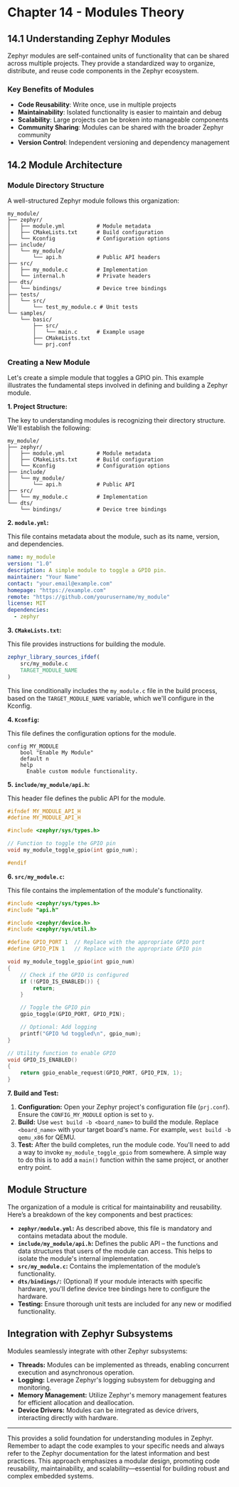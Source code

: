 # Chapter 14 - Modules Theory

## 14.1 Understanding Zephyr Modules

Zephyr modules are self-contained units of functionality that can be shared across multiple projects. They provide a standardized way to organize, distribute, and reuse code components in the Zephyr ecosystem.

### Key Benefits of Modules

* **Code Reusability**: Write once, use in multiple projects
* **Maintainability**: Isolated functionality is easier to maintain and debug
* **Scalability**: Large projects can be broken into manageable components
* **Community Sharing**: Modules can be shared with the broader Zephyr community
* **Version Control**: Independent versioning and dependency management

## 14.2 Module Architecture

### Module Directory Structure

A well-structured Zephyr module follows this organization:

```text
my_module/
├── zephyr/
│   ├── module.yml          # Module metadata
│   ├── CMakeLists.txt      # Build configuration
│   └── Kconfig             # Configuration options
├── include/
│   └── my_module/
│       └── api.h           # Public API headers
├── src/
│   ├── my_module.c         # Implementation
│   └── internal.h          # Private headers
├── dts/
│   └── bindings/           # Device tree bindings
├── tests/
│   └── src/
│       └── test_my_module.c # Unit tests
└── samples/
    └── basic/
        ├── src/
        │   └── main.c      # Example usage
        ├── CMakeLists.txt
        └── prj.conf
```

### Creating a New Module

Let's create a simple module that toggles a GPIO pin. This example illustrates the fundamental steps involved in defining and building a Zephyr module.

**1. Project Structure:**

The key to understanding modules is recognizing their directory structure.  We'll establish the following:

```
my_module/
├── zephyr/
│   ├── module.yml          # Module metadata
│   ├── CMakeLists.txt      # Build configuration
│   └── Kconfig             # Configuration options
├── include/
│   └── my_module/
│       └── api.h           # Public API
├── src/
│   └── my_module.c         # Implementation
└── dts/
    └── bindings/           # Device tree bindings
```

**2. `module.yml`:**

This file contains metadata about the module, such as its name, version, and dependencies.

```yaml
name: my_module
version: "1.0"
description: A simple module to toggle a GPIO pin.
maintainer: "Your Name"
contact: "your.email@example.com"
homepage: "https://example.com"
remote: "https://github.com/yourusername/my_module"
license: MIT
dependencies:
  - zephyr
```

**3. `CMakeLists.txt`:**

This file provides instructions for building the module.

```cmake
zephyr_library_sources_ifdef(
    src/my_module.c
    TARGET_MODULE_NAME
)
```
This line conditionally includes the `my_module.c` file in the build process, based on the `TARGET_MODULE_NAME` variable, which we'll configure in the Kconfig.

**4. `Kconfig`:**

This file defines the configuration options for the module.

```kconfig
config MY_MODULE
    bool "Enable My Module"
    default n
    help
      Enable custom module functionality.
```

**5. `include/my_module/api.h`:**

This header file defines the public API for the module.

```c
#ifndef MY_MODULE_API_H
#define MY_MODULE_API_H

#include <zephyr/sys/types.h>

// Function to toggle the GPIO pin
void my_module_toggle_gpio(int gpio_num);

#endif
```

**6. `src/my_module.c`:**

This file contains the implementation of the module's functionality.

```c
#include <zephyr/sys/types.h>
#include "api.h"

#include <zephyr/device.h>
#include <zephyr/sys/util.h>

#define GPIO_PORT 1  // Replace with the appropriate GPIO port
#define GPIO_PIN 1   // Replace with the appropriate GPIO pin

void my_module_toggle_gpio(int gpio_num)
{
    // Check if the GPIO is configured
    if (!GPIO_IS_ENABLED()) {
        return;
    }

    // Toggle the GPIO pin
    gpio_toggle(GPIO_PORT, GPIO_PIN);

    // Optional: Add logging
    printf("GPIO %d toggled\n", gpio_num);
}

// Utility function to enable GPIO
void GPIO_IS_ENABLED()
{
    return gpio_enable_request(GPIO_PORT, GPIO_PIN, 1);
}

```

**7. Build and Test:**

1.  **Configuration:** Open your Zephyr project's configuration file (`prj.conf`). Ensure the `CONFIG_MY_MODULE` option is set to `y`.
2.  **Build:** Use `west build -b <board_name>` to build the module. Replace `<board_name>` with your target board's name.  For example, `west build -b qemu_x86` for QEMU.
3.  **Test:**  After the build completes, run the module code.  You'll need to add a way to invoke `my_module_toggle_gpio` from somewhere.  A simple way to do this is to add a `main()` function within the same project, or another entry point.

## Module Structure

The organization of a module is critical for maintainability and reusability. Here’s a breakdown of the key components and best practices:

*   **`zephyr/module.yml`:** As described above, this file is mandatory and contains metadata about the module.
*   **`include/my_module/api.h`:**  Defines the public API – the functions and data structures that users of the module can access. This helps to isolate the module's internal implementation.
*   **`src/my_module.c`:** Contains the implementation of the module’s functionality.
*   **`dts/bindings/`:** (Optional) If your module interacts with specific hardware, you'll define device tree bindings here to configure the hardware.
* **Testing:** Ensure thorough unit tests are included for any new or modified functionality.

## Integration with Zephyr Subsystems

Modules seamlessly integrate with other Zephyr subsystems:

*   **Threads:**  Modules can be implemented as threads, enabling concurrent execution and asynchronous operation.
*   **Logging:** Leverage Zephyr's logging subsystem for debugging and monitoring.
*   **Memory Management:** Utilize Zephyr's memory management features for efficient allocation and deallocation.
*   **Device Drivers:** Modules can be integrated as device drivers, interacting directly with hardware.


---

This provides a solid foundation for understanding modules in Zephyr.  Remember to adapt the code examples to your specific needs and always refer to the Zephyr documentation for the latest information and best practices. This approach emphasizes a modular design, promoting code reusability, maintainability, and scalability—essential for building robust and complex embedded systems.